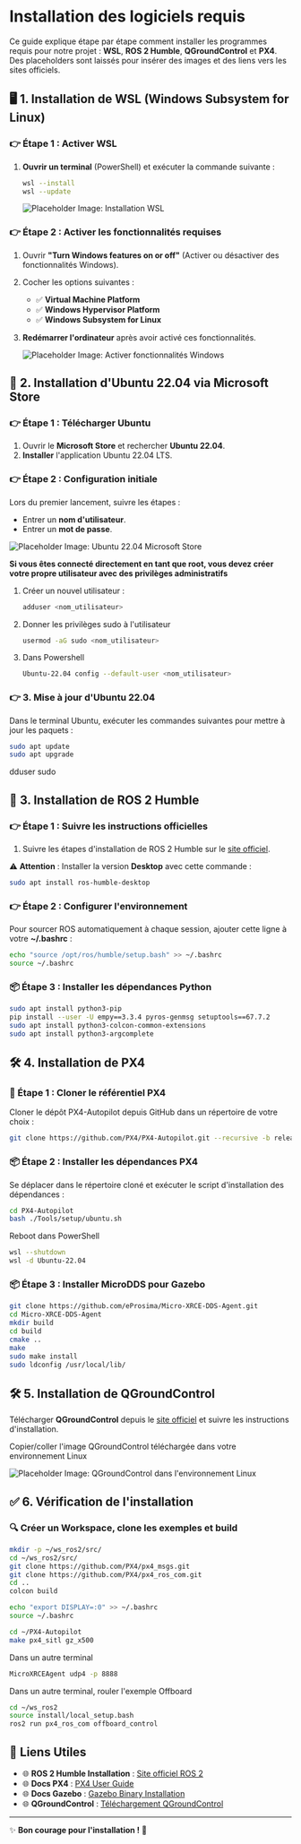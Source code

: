 # Installation des logiciels requis 

Ce guide explique étape par étape comment installer les programmes requis pour notre projet : **WSL**, **ROS 2 Humble**, **QGroundControl** et **PX4**. Des placeholders sont laissés pour insérer des images et des liens vers les sites officiels.


## 🖥️ 1. Installation de WSL (Windows Subsystem for Linux)

### 👉 Étape 1 : Activer WSL
1. **Ouvrir un terminal** (PowerShell) et exécuter la commande suivante :
   ```bash
   wsl --install
   wsl --update
   ```

   ![Placeholder Image: Installation WSL](/docs/images/wsl-install.png)

### 👉 Étape 2 : Activer les fonctionnalités requises
1. Ouvrir **"Turn Windows features on or off"** (Activer ou désactiver des fonctionnalités Windows).
2. Cocher les options suivantes :
   - ✅ **Virtual Machine Platform**
   - ✅ **Windows Hypervisor Platform**
   - ✅ **Windows Subsystem for Linux**
3. **Redémarrer l'ordinateur** après avoir activé ces fonctionnalités.

   ![Placeholder Image: Activer fonctionnalités Windows](/docs/images/features-on.png)



## 🛒 2. Installation d'Ubuntu 22.04 via Microsoft Store

### 👉 Étape 1 : Télécharger Ubuntu
1. Ouvrir le **Microsoft Store** et rechercher **Ubuntu 22.04**.
2. **Installer** l'application Ubuntu 22.04 LTS.

### 👉 Étape 2 : Configuration initiale
Lors du premier lancement, suivre les étapes :
   - Entrer un **nom d'utilisateur**.
   - Entrer un **mot de passe**.

   ![Placeholder Image: Ubuntu 22.04 Microsoft Store](/docs/images/ubuntu-install.png)

**Si vous êtes connecté directement en tant que root, vous devez créer votre propre utilisateur avec des privilèges administratifs**
1. Créer un nouvel utilisateur :
   ```bash
   adduser <nom_utilisateur>
   ```

2. Donner les privilèges sudo à l'utilisateur
   ```bash
   usermod -aG sudo <nom_utilisateur>
   ```

3. Dans Powershell
   ```bash
   Ubuntu-22.04 config --default-user <nom_utilisateur>
   ```

### 👉  3. Mise à jour d'Ubuntu 22.04

Dans le terminal Ubuntu, exécuter les commandes suivantes pour mettre à jour les paquets :
```bash
sudo apt update
sudo apt upgrade
```
dduser <username> sudo

## 🤖 3. Installation de ROS 2 Humble

### 👉 Étape 1 : Suivre les instructions officielles
1. Suivre les étapes d'installation de ROS 2 Humble sur le [site officiel](https://docs.ros.org/en/humble/Installation/Ubuntu-Install-Debs.html).

⚠️ **Attention** : Installer la version **Desktop** avec cette commande :
   ```bash
   sudo apt install ros-humble-desktop
   ```

### 👉 Étape 2 : Configurer l'environnement
Pour sourcer ROS automatiquement à chaque session, ajouter cette ligne à votre **~/.bashrc** :
```bash
echo "source /opt/ros/humble/setup.bash" >> ~/.bashrc
source ~/.bashrc
```

### 📦 Étape 3 : Installer les dépendances Python
```bash
sudo apt install python3-pip
pip install --user -U empy==3.3.4 pyros-genmsg setuptools==67.7.2
sudo apt install python3-colcon-common-extensions
sudo apt install python3-argcomplete
```


## 🛠️ 4. Installation de PX4 

### 🚁 Étape 1 : Cloner le référentiel PX4
Cloner le dépôt PX4-Autopilot depuis GitHub dans un répertoire de votre choix :
```bash
git clone https://github.com/PX4/PX4-Autopilot.git --recursive -b release/1.14
```

### 📦 Étape 2 : Installer les dépendances PX4
Se déplacer dans le répertoire cloné et exécuter le script d'installation des dépendances :
```bash
cd PX4-Autopilot
bash ./Tools/setup/ubuntu.sh
```

Reboot dans PowerShell
```bash
wsl --shutdown
wsl -d Ubuntu-22.04
```

### 📦 Étape 3 : Installer MicroDDS pour Gazebo
```bash
git clone https://github.com/eProsima/Micro-XRCE-DDS-Agent.git
cd Micro-XRCE-DDS-Agent
mkdir build
cd build
cmake ..
make
sudo make install
sudo ldconfig /usr/local/lib/
```


## 🛠️ 5. Installation de QGroundControl
Télécharger **QGroundControl** depuis le [site officiel](https://docs.qgroundcontrol.com/master/en/qgc-user-guide/getting_started/download_and_install.html#ubuntu) et suivre les instructions d'installation.

Copier/coller l'image QGroundControl téléchargée dans votre environnement Linux
   
   ![Placeholder Image: QGroundControl dans l'environnement Linux](/docs/images/qground-folder-linux.png)


## ✅ 6. Vérification de l'installation

### 🔍 Créer un Workspace, clone les exemples et build
```bash
mkdir -p ~/ws_ros2/src/
cd ~/ws_ros2/src/
git clone https://github.com/PX4/px4_msgs.git
git clone https://github.com/PX4/px4_ros_com.git
cd ..
colcon build
```
```bash
echo "export DISPLAY=:0" >> ~/.bashrc
source ~/.bashrc
```
```bash
cd ~/PX4-Autopilot
make px4_sitl gz_x500
```

Dans un autre terminal
```bash
MicroXRCEAgent udp4 -p 8888
```

Dans un autre terminal, rouler l'exemple Offboard
```bash
cd ~/ws_ros2
source install/local_setup.bash
ros2 run px4_ros_com offboard_control
```


## 🔗 Liens Utiles

- 🌐 **ROS 2 Humble Installation** : [Site officiel ROS 2](https://docs.ros.org/en/humble/Installation/Ubuntu-Install-Debs.html)
- 🌐 **Docs PX4** : [PX4 User Guide](https://docs.px4.io/main/en/ros2/user_guide.html)
- 🌐 **Docs Gazebo** : [Gazebo Binary Installation](https://gazebosim.org/docs/harmonic/install_ubuntu/)
- 🌐 **QGroundControl** : [Téléchargement QGroundControl](https://docs.qgroundcontrol.com/master/en/qgc-user-guide/getting_started/download_and_install.html#ubuntu)


---

✨ **Bon courage pour l'installation !** 🚀